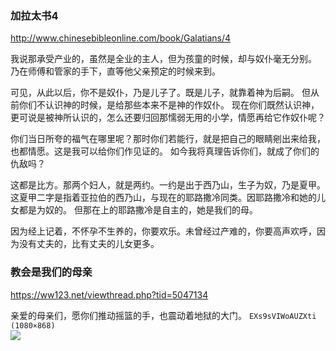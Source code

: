 ### 加拉太书4
http://www.chinesebibleonline.com/book/Galatians/4

我说那承受产业的，虽然是全业的主人，但为孩童的时候，却与奴仆毫无分别。
乃在师傅和管家的手下，直等他父亲预定的时候来到。

可见，从此以后，你不是奴仆，乃是儿子了。既是儿子，就靠着神为后嗣。
但从前你们不认识神的时候，是给那些本来不是神的作奴仆。
现在你们既然认识神，更可说是被神所认识的，怎么还要归回那懦弱无用的小学，情愿再给它作奴仆呢？

你们当日所夸的福气在哪里呢？那时你们若能行，就是把自己的眼睛剜出来给我，也都情愿。这是我可以给你们作见证的。
如今我将真理告诉你们，就成了你们的仇敌吗？

这都是比方。那两个妇人，就是两约。一约是出于西乃山，生子为奴，乃是夏甲。
这夏甲二字是指着亚拉伯的西乃山，与现在的耶路撒冷同类。因耶路撒冷和她的儿女都是为奴的。
但那在上的耶路撒冷是自主的，她是我们的母。

因为经上记着，不怀孕不生养的，你要欢乐。未曾经过产难的，你要高声欢呼，因为没有丈夫的，比有丈夫的儿女更多。

### 教会是我们的母亲
https://ww123.net/viewthread.php?tid=5047134

亲爱的母亲们，愿你们推动摇篮的手，也震动着地狱的大门。
`EXs9sVIWoAUZXti (1080×868)`<br>
![](https://pbs.twimg.com/media/EXs9sVIWoAUZXti?format=jpg&name=medium)
